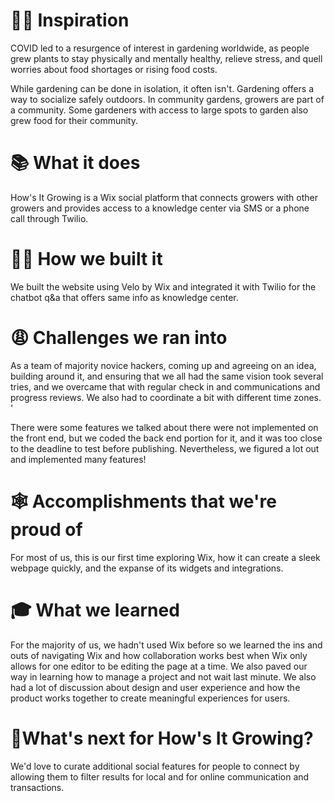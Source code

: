 # 👩‍🌾 Inspiration
COVID led to a resurgence of interest in gardening worldwide, as people grew plants to stay physically and mentally healthy, relieve stress, and quell worries about food shortages or rising food costs.

While gardening can be done in isolation, it often isn't. Gardening offers a way to socialize safely outdoors. In community gardens, growers are part of a community. Some gardeners with access to large spots to   garden also grew food for their community.

# 📚 What it does
How's It Growing is a Wix social platform that connects growers with other growers and provides access to a knowledge center via SMS or a phone call through Twilio.

# 👩‍💻 How we built it
We built the website using Velo by Wix and integrated it with Twilio for the chatbot q&a that offers same info as knowledge center.

# 😩 Challenges we ran into
As a team of majority novice hackers, coming up and agreeing on an idea, building around it, and ensuring that we all had the same vision took several tries, and we overcame that with regular check in and communications and progress reviews. We also had to coordinate a bit with different time zones. '

There were some features we talked about there were not implemented on the front end, but we coded the back end portion for it, and it was too close to the deadline to test before publishing. Nevertheless, we figured a lot out and implemented many features!

# 🕸 Accomplishments that we're proud of
For most of us, this is our first time exploring Wix, how it can create a sleek webpage quickly, and the expanse of its widgets and integrations.

# 🎓 What we learned
For the majority of us, we hadn't used Wix before so we learned the ins and outs of navigating Wix and how collaboration works best when Wix only allows for one editor to be editing the page at a time. We also paved our way in learning how to manage a project and not wait last minute. We also had a lot of discussion about design and user experience and how the product works together to create meaningful experiences for users.

# 🍂What's next for How's It Growing?
We'd love to curate additional social features for people to connect by allowing them to filter results for local and for online communication and transactions.
